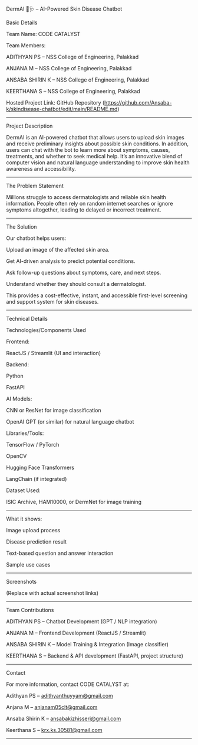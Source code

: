 DermAI 🤖🩺 – AI-Powered Skin Disease Chatbot

Basic Details

Team Name: CODE CATALYST

Team Members:

ADITHYAN PS – NSS College of Engineering, Palakkad

ANJANA M – NSS College of Engineering, Palakkad

ANSABA SHIRIN K – NSS College of Engineering, Palakkad

KEERTHANA S – NSS College of Engineering, Palakkad


Hosted Project Link:
GitHub Repository (https://github.com/Ansaba-k/skindisease-chatbot/edit/main/README.md)


---

Project Description

DermAI is an AI-powered chatbot that allows users to upload skin images and receive preliminary insights about possible skin conditions. In addition, users can chat with the bot to learn more about symptoms, causes, treatments, and whether to seek medical help. It’s an innovative blend of computer vision and natural language understanding to improve skin health awareness and accessibility.


---

The Problem Statement

Millions struggle to access dermatologists and reliable skin health information. People often rely on random internet searches or ignore symptoms altogether, leading to delayed or incorrect treatment.


---

The Solution

Our chatbot helps users:

Upload an image of the affected skin area.

Get AI-driven analysis to predict potential conditions.

Ask follow-up questions about symptoms, care, and next steps.

Understand whether they should consult a dermatologist.


This provides a cost-effective, instant, and accessible first-level screening and support system for skin diseases.


---

Technical Details

Technologies/Components Used

Frontend:

ReactJS / Streamlit (UI and interaction)


Backend:

Python

FastAPI


AI Models:

CNN or ResNet for image classification

OpenAI GPT (or similar) for natural language chatbot


Libraries/Tools:

TensorFlow / PyTorch

OpenCV

Hugging Face Transformers

LangChain (if integrated)


Dataset Used:

ISIC Archive, HAM10000, or DermNet for image training



---
What it shows:

Image upload process

Disease prediction result

Text-based question and answer interaction

Sample use cases



---

Screenshots



(Replace with actual screenshot links)


---

Team Contributions

ADITHYAN PS – Chatbot Development (GPT / NLP integration)

ANJANA M – Frontend Development (ReactJS / Streamlit)

ANSABA SHIRIN K – Model Training & Integration (Image classifier)

KEERTHANA S – Backend & API development (FastAPI, project structure)



---

Contact

For more information, contact CODE CATALYST at:

Adithyan PS – adithyanthuyyam@gmail.com

Anjana M – anjanam05clt@gmail.com

Ansaba Shirin K – ansabakizhisseri@gmail.com

Keerthana S – krx.ks.30581@gmail.com





---

